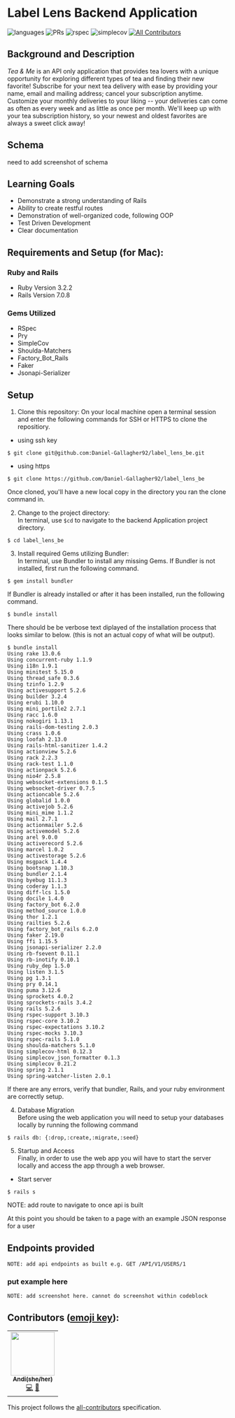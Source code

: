 # Label Lens Backend Application

![languages](https://img.shields.io/github/languages/top/Daniel-Gallagher92/label_lens_be?color=red)
![PRs](https://img.shields.io/github/issues-pr-closed/Daniel-Gallagher92/label_lens_be)
![rspec](https://img.shields.io/gem/v/rspec?color=blue&label=rspec)
![simplecov](https://img.shields.io/gem/v/simplecov?color=blue&label=simplecov) <!-- ALL-CONTRIBUTORS-BADGE:START - Do not remove or modify this section -->
[![All Contributors](https://img.shields.io/badge/contributors-5-orange.svg?style=flat)](#contributors-)
<!-- ALL-CONTRIBUTORS-BADGE:END -->


## Background and Description

*Tea & Me* is an API only application that provides tea lovers with a unique opportunity for exploring different types of tea and finding their new favorite! Subscribe for your next tea delivery with ease by providing your name, email and mailing address; cancel your subscription anytime. Customize your monthly deliveries to your liking -- your deliveries can come as often as every week and as little as once per month. We'll keep up with your tea subscription history, so your newest and oldest favorites are always a sweet click away! 


## Schema 
need to add screenshot of schema


## Learning Goals

- Demonstrate a strong understanding of Rails
- Ability to create restful routes
- Demonstration of well-organized code, following OOP
- Test Driven Development
- Clear documentation 



## Requirements and Setup (for Mac):

### Ruby and Rails
- Ruby Version 3.2.2
- Rails Version 7.0.8

### Gems Utilized
- RSpec 
- Pry
- SimpleCov
- Shoulda-Matchers 
- Factory_Bot_Rails
- Faker
- Jsonapi-Serializer


## Setup
1. Clone this repository:
On your local machine open a terminal session and enter the following commands for SSH or HTTPS to clone the repositiory.


- using ssh key <br>
```shell
$ git clone git@github.com:Daniel-Gallagher92/label_lens_be.git
```

- using https <br>
```shell
$ git clone https://github.com/Daniel-Gallagher92/label_lens_be
```

Once cloned, you'll have a new local copy in the directory you ran the clone command in.

2. Change to the project directory:<br>
In terminal, use `$cd` to navigate to the backend Application project directory.

```shell
$ cd label_lens_be
```

3. Install required Gems utilizing Bundler: <br>
In terminal, use Bundler to install any missing Gems. If Bundler is not installed, first run the following command.

```shell
$ gem install bundler
```

If Bundler is already installed or after it has been installed, run the following command.

```shell
$ bundle install
```

There should be be verbose text diplayed of the installation process that looks similar to below. (this is not an actual copy of what will be output).

```shell
$ bundle install
Using rake 13.0.6
Using concurrent-ruby 1.1.9
Using i18n 1.9.1
Using minitest 5.15.0
Using thread_safe 0.3.6
Using tzinfo 1.2.9
Using activesupport 5.2.6
Using builder 3.2.4
Using erubi 1.10.0
Using mini_portile2 2.7.1
Using racc 1.6.0
Using nokogiri 1.13.1
Using rails-dom-testing 2.0.3
Using crass 1.0.6
Using loofah 2.13.0
Using rails-html-sanitizer 1.4.2
Using actionview 5.2.6
Using rack 2.2.3
Using rack-test 1.1.0
Using actionpack 5.2.6
Using nio4r 2.5.8
Using websocket-extensions 0.1.5
Using websocket-driver 0.7.5
Using actioncable 5.2.6
Using globalid 1.0.0
Using activejob 5.2.6
Using mini_mime 1.1.2
Using mail 2.7.1
Using actionmailer 5.2.6
Using activemodel 5.2.6
Using arel 9.0.0
Using activerecord 5.2.6
Using marcel 1.0.2
Using activestorage 5.2.6
Using msgpack 1.4.4
Using bootsnap 1.10.3
Using bundler 2.1.4
Using byebug 11.1.3
Using coderay 1.1.3
Using diff-lcs 1.5.0
Using docile 1.4.0
Using factory_bot 6.2.0
Using method_source 1.0.0
Using thor 1.2.1
Using railties 5.2.6
Using factory_bot_rails 6.2.0
Using faker 2.19.0
Using ffi 1.15.5
Using jsonapi-serializer 2.2.0
Using rb-fsevent 0.11.1
Using rb-inotify 0.10.1
Using ruby_dep 1.5.0
Using listen 3.1.5
Using pg 1.3.1
Using pry 0.14.1
Using puma 3.12.6
Using sprockets 4.0.2
Using sprockets-rails 3.4.2
Using rails 5.2.6
Using rspec-support 3.10.3
Using rspec-core 3.10.2
Using rspec-expectations 3.10.2
Using rspec-mocks 3.10.3
Using rspec-rails 5.1.0
Using shoulda-matchers 5.1.0
Using simplecov-html 0.12.3
Using simplecov_json_formatter 0.1.3
Using simplecov 0.21.2
Using spring 2.1.1
Using spring-watcher-listen 2.0.1
```

If there are any errors, verify that bundler, Rails, and your ruby environment are correctly setup.

4. Database Migration<br>
Before using the web application you will need to setup your databases locally by running the following command

```shell
$ rails db: {:drop,:create,:migrate,:seed}
```


5. Startup and Access<br>
Finally, in order to use the web app you will have to start the server locally and access the app through a web browser. 
- Start server
```shell
$ rails s
```

NOTE: add route to navigate to once api is built
    
At this point you should be taken to a page with an example JSON response for a user

## Endpoints provided 
```
NOTE: add api endpoints as built e.g. GET /API/V1/USERS/1
```
### put example here 

```
NOTE: add screenshot here. cannot do screenshot within codeblock 
```

## **Contributors** ([emoji key](https://allcontributors.org/docs/en/emoji-key)):

<!-- ALL-CONTRIBUTORS-LIST:START - Do not remove or modify this section -->
<!-- prettier-ignore-start -->
<!-- markdownlint-disable -->
<table>
  <tr>
    <td align="center"><a href="https://github.com/andilovetto"><img src="https://avatars.githubusercontent.com/u/128431917?s=96&v=4" width="100px;" alt=""/><br /><sub><b>Andi(she/her)</b></sub></a><br /><a href="https://github.com/Daniel-Gallagher92/label_lens_be/commits?author=andilovetto" title="Code">💻</a> <a href="https://github.com/Daniel-Gallagher92/label_lens_be/pulls?q=is%3Apr+author%3Aandilovetto" title="Reviewed Pull Requests">👀</a>
     </td>
     </td>
    </tr>
</table>

<!-- markdownlint-restore -->
<!-- prettier-ignore-end -->

<!-- ALL-CONTRIBUTORS-LIST:END -->

This project follows the [all-contributors](https://github.com/all-contributors/all-contributors) specification.
<!--
